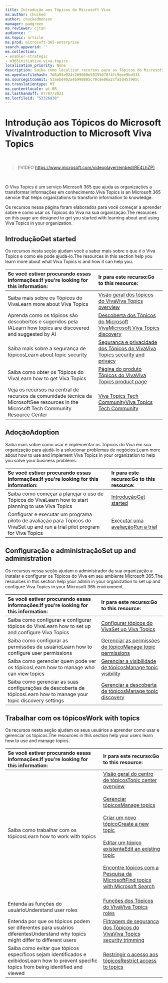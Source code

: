 ```yaml
---
title: Introdução aos Tópicos do Microsoft Viva
ms.author: chucked
author: chuckedmonson
manager: pamgreen
ms.reviewer: cjtan
audience: ''
ms.topic: article
ms.prod: microsoft-365-enterprise
search.appverid: ''
ms.collection:
- enabler-strategic
- m365initiative-viva-topics
localization_priority: None
description: Saiba como localizar recursos para os Tópicos do Microsoft Viva.
ms.openlocfilehash: 7d8a95e924c269660e50355078f4fc9eee9bd333
ms.sourcegitcommit: 53aebd492a4b998805c70c8e06a2cfa5d453905c
ms.translationtype: MT
ms.contentlocale: pt-BR
ms.lasthandoff: 07/07/2021
ms.locfileid: "53326838"
---
```

# <a name="introduction-to-microsoft-viva-topics"></a><span data-ttu-id="cf09f-103">Introdução aos Tópicos do Microsoft Viva</span><span class="sxs-lookup"><span data-stu-id="cf09f-103">Introduction to Microsoft Viva Topics</span></span>

</br>

> [!VIDEO https://www.microsoft.com/videoplayer/embed/RE4LhZP]  

</br>


<span data-ttu-id="cf09f-104">O Viva Topics é um serviço Microsoft 365 que ajuda as organizações a transformar informações em conhecimento.</span><span class="sxs-lookup"><span data-stu-id="cf09f-104">Viva Topics is an Microsoft 365 service that helps organizations to transform information to knowledge.</span></span>

<span data-ttu-id="cf09f-105">Os recursos nessa página foram elaborados para você começar a aprender sobre e como usar os Tópicos do Viva na sua organização.</span><span class="sxs-lookup"><span data-stu-id="cf09f-105">The resources on this page are designed to get you started with learning about and using Viva Topics in your organization.</span></span>

## <a name="get-started"></a><span data-ttu-id="cf09f-106">Introdução</span><span class="sxs-lookup"><span data-stu-id="cf09f-106">Get started</span></span>

<span data-ttu-id="cf09f-107">Os recursos nesta seção ajudam você a saber mais sobre o que é o Viva Topics e como ele pode ajudá-lo.</span><span class="sxs-lookup"><span data-stu-id="cf09f-107">The resources in this section help you learn more about what Viva Topics is and how it can help you.</span></span>

| <span data-ttu-id="cf09f-108">Se você estiver procurando essas informações:</span><span class="sxs-lookup"><span data-stu-id="cf09f-108">If you're looking for this information:</span></span> | <span data-ttu-id="cf09f-109">Ir para este recurso:</span><span class="sxs-lookup"><span data-stu-id="cf09f-109">Go to this resource:</span></span> |
|:-----|:-----|
|<span data-ttu-id="cf09f-110">Saiba mais sobre os Tópicos do Viva</span><span class="sxs-lookup"><span data-stu-id="cf09f-110">Learn more about Viva Topics</span></span>|[<span data-ttu-id="cf09f-111">Visão geral dos tópicos do Viva</span><span class="sxs-lookup"><span data-stu-id="cf09f-111">Viva Topics overview</span></span>](topic-experiences-overview.md)|
|<span data-ttu-id="cf09f-112">Aprenda como os tópicos são descobertos e sugeridos pela IA</span><span class="sxs-lookup"><span data-stu-id="cf09f-112">Learn how topics are discovered and suggested by AI</span></span>|[<span data-ttu-id="cf09f-113">Descoberta dos Tópicos do Microsoft Viva</span><span class="sxs-lookup"><span data-stu-id="cf09f-113">Microsoft Viva Topics discovery</span></span>](topic-experiences-discovery.md)|
|<span data-ttu-id="cf09f-114">Saiba mais sobre a segurança de tópicos</span><span class="sxs-lookup"><span data-stu-id="cf09f-114">Learn about topic security</span></span>|[<span data-ttu-id="cf09f-115">Segurança e privacidade dos Tópicos do Viva</span><span class="sxs-lookup"><span data-stu-id="cf09f-115">Viva Topics security and privacy</span></span>](topic-experiences-security-privacy.md)|
|<span data-ttu-id="cf09f-116">Saiba como obter os Tópicos do Viva</span><span class="sxs-lookup"><span data-stu-id="cf09f-116">Learn how to get Viva Topics</span></span>|[<span data-ttu-id="cf09f-117">Página do produto Tópicos do Viva</span><span class="sxs-lookup"><span data-stu-id="cf09f-117">Viva Topics product page</span></span>](https://www.microsoft.com/microsoft-viva/topics?activetab=pivot%3aoverviewtab)|
|<span data-ttu-id="cf09f-118">Veja os recursos na central de recursos da comunidade técnica da Microsoft</span><span class="sxs-lookup"><span data-stu-id="cf09f-118">See resources in the Microsoft Tech Community Resource Center</span></span>|[<span data-ttu-id="cf09f-119">Viva Topics Tech Community</span><span class="sxs-lookup"><span data-stu-id="cf09f-119">Viva Topics Tech Community</span></span>](https://resources.techcommunity.microsoft.com/viva-topics/)|



## <a name="adoption"></a><span data-ttu-id="cf09f-120">Adoção</span><span class="sxs-lookup"><span data-stu-id="cf09f-120">Adoption</span></span>

<span data-ttu-id="cf09f-121">Saiba mais sobre como usar e implementar os Tópicos do Viva em sua organização para ajudá-lo a solucionar problemas de negócios:</span><span class="sxs-lookup"><span data-stu-id="cf09f-121">Learn more about how to use and implement Viva Topics in your organization to help you solve your business problems:</span></span> 

| <span data-ttu-id="cf09f-122">Se você estiver procurando essas informações:</span><span class="sxs-lookup"><span data-stu-id="cf09f-122">If you're looking for this information:</span></span> | <span data-ttu-id="cf09f-123">Ir para este recurso:</span><span class="sxs-lookup"><span data-stu-id="cf09f-123">Go to this resource:</span></span> |
|:-----|:-----|
|<span data-ttu-id="cf09f-124">Saiba como começar a planejar o uso de Tópicos do Viva</span><span class="sxs-lookup"><span data-stu-id="cf09f-124">Learn how to start planning to use Viva Topics</span></span> |[<span data-ttu-id="cf09f-125">Introdução</span><span class="sxs-lookup"><span data-stu-id="cf09f-125">Get started</span></span>](topics-adoption-getstarted.md)|  
|<span data-ttu-id="cf09f-126">Configurar e executar um programa piloto de avaliação para Tópicos do Viva</span><span class="sxs-lookup"><span data-stu-id="cf09f-126">Set up and run a trial pilot program for Viva Topics</span></span> |[<span data-ttu-id="cf09f-127">Executar uma avaliação</span><span class="sxs-lookup"><span data-stu-id="cf09f-127">Run a trial</span></span>](trial-topics.md)|

## <a name="set-up-and-administration"></a><span data-ttu-id="cf09f-128">Configuração e administração</span><span class="sxs-lookup"><span data-stu-id="cf09f-128">Set up and administration</span></span>

<span data-ttu-id="cf09f-129">Os recursos nessa seção ajudam o administrador da sua organização a instalar e configurar os Tópicos do Viva em seu ambiente Microsoft 365.</span><span class="sxs-lookup"><span data-stu-id="cf09f-129">The resources in this section help your admin in your organization to set up and configure Viva Topics in your Microsoft 365 environment.</span></span>

| <span data-ttu-id="cf09f-130">Se você estiver procurando essas informações:</span><span class="sxs-lookup"><span data-stu-id="cf09f-130">If you're looking for this information:</span></span> | <span data-ttu-id="cf09f-131">Ir para este recurso:</span><span class="sxs-lookup"><span data-stu-id="cf09f-131">Go to this resource:</span></span> |
|:-----|:-----|
|<span data-ttu-id="cf09f-132">Saiba como configurar e configurar tópicos do Viva</span><span class="sxs-lookup"><span data-stu-id="cf09f-132">Learn how to set up and configure Viva Topics</span></span>|[<span data-ttu-id="cf09f-133">Configurar tópicos do Viva</span><span class="sxs-lookup"><span data-stu-id="cf09f-133">Set up Viva Topics</span></span>](set-up-topic-experiences.md)|
|<span data-ttu-id="cf09f-134">Saiba como configurar as permissões de usuário</span><span class="sxs-lookup"><span data-stu-id="cf09f-134">Learn how to configure user permissions</span></span>|[<span data-ttu-id="cf09f-135">Gerenciar as permissões de tópico</span><span class="sxs-lookup"><span data-stu-id="cf09f-135">Manage topic permissions</span></span>](topic-experiences-user-permissions.md)|
|<span data-ttu-id="cf09f-136">Saiba como gerenciar quem pode ver os tópicos</span><span class="sxs-lookup"><span data-stu-id="cf09f-136">Learn how to manage who can view topics</span></span>|[<span data-ttu-id="cf09f-137">Gerenciar a visibilidade de tópicos</span><span class="sxs-lookup"><span data-stu-id="cf09f-137">Manage topic visibility</span></span>](topic-experiences-knowledge-rules.md)|
|<span data-ttu-id="cf09f-138">Saiba como gerenciar as suas configurações de descoberta de tópicos</span><span class="sxs-lookup"><span data-stu-id="cf09f-138">Learn how to manage your topic discovery settings</span></span>|[<span data-ttu-id="cf09f-139">Gerenciar a descoberta de tópicos</span><span class="sxs-lookup"><span data-stu-id="cf09f-139">Manage topic discovery</span></span>](topic-experiences-discovery.md)|

## <a name="work-with-topics"></a><span data-ttu-id="cf09f-140">Trabalhar com os tópicos</span><span class="sxs-lookup"><span data-stu-id="cf09f-140">Work with topics</span></span>

<span data-ttu-id="cf09f-141">Os recursos nesta seção ajudam os seus usuários a aprender como usar e gerenciar os tópicos.</span><span class="sxs-lookup"><span data-stu-id="cf09f-141">The resources in this section help your users learn how to use and manage topics.</span></span>

| <span data-ttu-id="cf09f-142">Se você estiver procurando essas informações:</span><span class="sxs-lookup"><span data-stu-id="cf09f-142">If you're looking for this information:</span></span> | <span data-ttu-id="cf09f-143">Ir para este recurso:</span><span class="sxs-lookup"><span data-stu-id="cf09f-143">Go to this resource:</span></span> |
|:-----|:-----|
|<span data-ttu-id="cf09f-144">Saiba como trabalhar com os tópicos</span><span class="sxs-lookup"><span data-stu-id="cf09f-144">Learn how to work with topics</span></span>|[<span data-ttu-id="cf09f-145">Visão geral do centro de tópicos</span><span class="sxs-lookup"><span data-stu-id="cf09f-145">Topic center overview</span></span>](topic-center-overview.md)<br><br>[<span data-ttu-id="cf09f-146">Gerenciar tópicos</span><span class="sxs-lookup"><span data-stu-id="cf09f-146">Manage topics</span></span>](manage-topics.md)<br><br>[<span data-ttu-id="cf09f-147">Criar um novo tópico</span><span class="sxs-lookup"><span data-stu-id="cf09f-147">Create a new topic</span></span>](create-a-topic.md)<br><br>[<span data-ttu-id="cf09f-148">Editar um tópico existente</span><span class="sxs-lookup"><span data-stu-id="cf09f-148">Edit an existing topic</span></span>](edit-a-topic.md)<br><br>[<span data-ttu-id="cf09f-149">Encontre tópicos com a Pesquisa da Microsoft</span><span class="sxs-lookup"><span data-stu-id="cf09f-149">Find topics with Microsoft Search</span></span>](search.md)<br><br>|
|<span data-ttu-id="cf09f-150">Entenda as funções do usuário</span><span class="sxs-lookup"><span data-stu-id="cf09f-150">Understand user roles</span></span>|[<span data-ttu-id="cf09f-151">Funções dos Tópicos do Viva</span><span class="sxs-lookup"><span data-stu-id="cf09f-151">Viva Topics roles</span></span>](topic-experiences-roles.md)|
|<span data-ttu-id="cf09f-152">Entenda por que os tópicos podem ser diferentes para usuários diferentes</span><span class="sxs-lookup"><span data-stu-id="cf09f-152">Understand why topics might differ to different users</span></span>|[<span data-ttu-id="cf09f-153">Filtragem de segurança dos Tópicos do Viva</span><span class="sxs-lookup"><span data-stu-id="cf09f-153">Viva Topics security trimming</span></span>](topic-experiences-security-trimming.md)|
|<span data-ttu-id="cf09f-154">Saiba como evitar que tópicos específicos sejam identificados e exibidos</span><span class="sxs-lookup"><span data-stu-id="cf09f-154">Learn how to prevent specific topics from being identified and viewed</span></span>|[<span data-ttu-id="cf09f-155">Restringir o acesso aos tópicos</span><span class="sxs-lookup"><span data-stu-id="cf09f-155">Restrict access to topics</span></span>](restrict-access-to-topics.md)|




